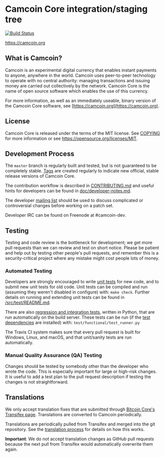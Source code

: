 Camcoin Core integration/staging tree
=====================================

[![Build Status](https://travis-ci.org/camcoin-project/camcoin.svg?branch=master)](https://travis-ci.org/camcoin-project/camcoin)

https://camcoin.org

What is Camcoin?
----------------

Camcoin is an experimental digital currency that enables instant payments to
anyone, anywhere in the world. Camcoin uses peer-to-peer technology to operate
with no central authority: managing transactions and issuing money are carried
out collectively by the network. Camcoin Core is the name of open source
software which enables the use of this currency.

For more information, as well as an immediately useable, binary version of
the Camcoin Core software, see [https://camcoin.org](https://camcoin.org).

License
-------

Camcoin Core is released under the terms of the MIT license. See [COPYING](COPYING) for more
information or see https://opensource.org/licenses/MIT.

Development Process
-------------------

The `master` branch is regularly built and tested, but is not guaranteed to be
completely stable. [Tags](https://github.com/camcoin-project/camcoin/tags) are created
regularly to indicate new official, stable release versions of Camcoin Core.

The contribution workflow is described in [CONTRIBUTING.md](CONTRIBUTING.md)
and useful hints for developers can be found in [doc/developer-notes.md](doc/developer-notes.md).

The developer [mailing list](https://groups.google.com/forum/#!forum/camcoin-dev)
should be used to discuss complicated or controversial changes before working
on a patch set.

Developer IRC can be found on Freenode at #camcoin-dev.

Testing
-------

Testing and code review is the bottleneck for development; we get more pull
requests than we can review and test on short notice. Please be patient and help out by testing
other people's pull requests, and remember this is a security-critical project where any mistake might cost people
lots of money.

### Automated Testing

Developers are strongly encouraged to write [unit tests](src/test/README.md) for new code, and to
submit new unit tests for old code. Unit tests can be compiled and run
(assuming they weren't disabled in configure) with: `make check`. Further details on running
and extending unit tests can be found in [/src/test/README.md](/src/test/README.md).

There are also [regression and integration tests](/test), written
in Python, that are run automatically on the build server.
These tests can be run (if the [test dependencies](/test) are installed) with: `test/functional/test_runner.py`

The Travis CI system makes sure that every pull request is built for Windows, Linux, and macOS, and that unit/sanity tests are run automatically.

### Manual Quality Assurance (QA) Testing

Changes should be tested by somebody other than the developer who wrote the
code. This is especially important for large or high-risk changes. It is useful
to add a test plan to the pull request description if testing the changes is
not straightforward.

Translations
------------

We only accept translation fixes that are submitted through [Bitcoin Core's Transifex page](https://www.transifex.com/projects/p/bitcoin/).
Translations are converted to Camcoin periodically.

Translations are periodically pulled from Transifex and merged into the git repository. See the
[translation process](doc/translation_process.md) for details on how this works.

**Important**: We do not accept translation changes as GitHub pull requests because the next
pull from Transifex would automatically overwrite them again.
